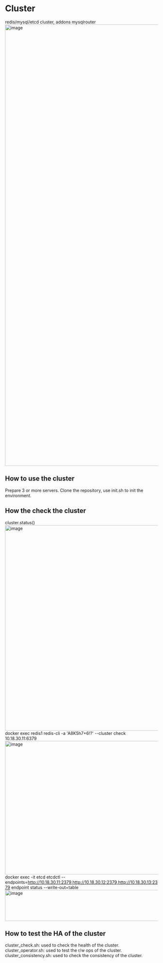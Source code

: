# Cluster
redis/mysql/etcd cluster, addons mysqlrouter 
<img width="1986" height="1452" alt="image" src="https://github.com/user-attachments/assets/adb7250c-c32b-4965-b777-e6b8bcfa8a64" />

## How to use the cluster
Prepare 3 or more servers. Clone the repository, use init.sh to init the environment.

## How the check the cluster
cluster.status()  
<img width="651" height="676" alt="image" src="https://github.com/user-attachments/assets/ac3770da-f8e0-4213-a03b-f2031e72f3b5" />  
docker exec redis1 redis-cli -a 'A8K5h7+6!?' --cluster check 10.18.30.11:6379  
<img width="794" height="439" alt="image" src="https://github.com/user-attachments/assets/e1e2f9ad-2aac-46db-a6ff-c35e979b237e" />  
docker exec -it etcd etcdctl   --endpoints=http://10.18.30.11:2379,http://10.18.30.12:2379,http://10.18.30.13:2379   endpoint status --write-out=table  
<img width="1180" height="102" alt="image" src="https://github.com/user-attachments/assets/93080c62-531a-4f88-8177-91865354b8d2" />  

## How to test the HA of the cluster
cluster_check.sh: used to check the health of the cluster.  
cluster_operator.sh: used to test the r/w ops of the cluster.  
cluster_consistency.sh: used to check the consistency of the cluster.  

